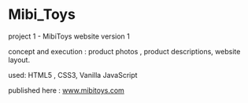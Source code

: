 # Mibi_Toys
project 1 - MibiToys website version 1 

concept and execution : 
product photos , product descriptions, website layout. 

used: 
HTML5 , CSS3, Vanilla JavaScript 

published here :
www.mibitoys.com


